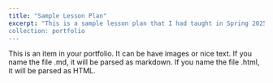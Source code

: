 ```yaml
---
title: "Sample Lesson Plan"
excerpt: "This is a sample lesson plan that I had taught in Spring 2025.<br/><img src='/images/sample_lesson_plan.png’>”
collection: portfolio
---
```


This is an item in your portfolio. It can be have images or nice text. If you name the file .md, it will be parsed as markdown. If you name the file .html, it will be parsed as HTML. 
